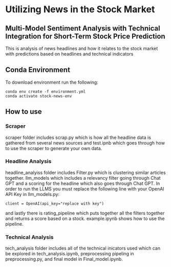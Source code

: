 # Utilizing News in the Stock Market
## Multi-Model Sentiment Analysis with Technical Integration for Short-Term Stock Price Prediction
This is analysis of news headlines and how it relates to the stock market with predictions based on headlines and technical indicators
## Conda Environment
To download environment run the following:
```
conda env create -f environment.yml
conda activate stock-news-env
```
## How to use
### Scraper
scraper folder includes scrap.py which is how all the headline data is gathered from several news sources and test.ipnb which goes through how to use the scraper to generate your own data. 

### Headline Analysis
headline_analyiss folder includes Filter.py which is clustering similar articles together. llm_models which includes a relevancy filter going through Chat GPT and a scoring for the headline which also goes through Chat GPT. In order to run the LLMS you must replace the following line with your OpenAI API Key in llm_models.py:
```
client = OpenAI(api_key="replace with key")
```
and lastly there is rating_pipeline which puts together all the filters together and returns a score based on a stock. example.ipynb shows how to use the pipeline.

### Technical Analysis
tech_analysis folder includes all of the technical inicators used which can be explored in tech_analysis.ipynb, preprocessing pipeling in preprocessing.py, and final model in Final_model.ipynb.
